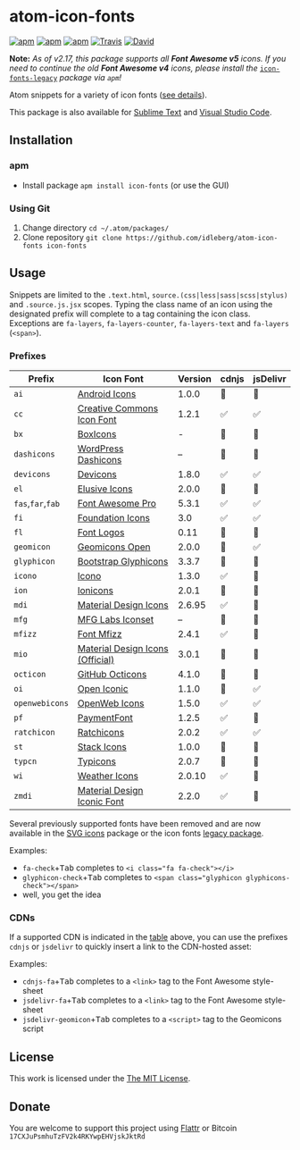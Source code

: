 # atom-icon-fonts

[![apm](https://img.shields.io/apm/l/icon-fonts.svg?style=flat-square)](https://atom.io/packages/icon-fonts)
[![apm](https://img.shields.io/apm/v/icon-fonts.svg?style=flat-square)](https://atom.io/packages/icon-fonts)
[![apm](https://img.shields.io/apm/dm/icon-fonts.svg?style=flat-square)](https://atom.io/packages/icon-fonts)
[![Travis](https://img.shields.io/travis/idleberg/atom-icon-fonts.svg?style=flat-square)](https://travis-ci.org/idleberg/atom-icon-fonts)
[![David](https://img.shields.io/david/dev/idleberg/atom-icon-fonts.svg?style=flat-square)](https://david-dm.org/idleberg/atom-icon-fonts?type=dev)

**Note:** *As of v2.17, this package supports all __Font Awesome v5__ icons. If you need to continue the old __Font Awesome v4__ icons, please install the* [`icon-fonts-legacy`](https://github.com/idleberg/atom-icon-fonts-legacy) *package via `apm`!*

Atom snippets for a variety of icon fonts ([see details](https://github.com/idleberg/atom-icon-fonts#prefixes)).

This package is also available for [Sublime Text](https://github.com/idleberg/sublime-icon-fonts) and [Visual Studio Code](https://github.com/idleberg/vscode-icon-fonts).

## Installation

### apm

* Install package `apm install icon-fonts` (or use the GUI)

### Using Git

1. Change directory `cd ~/.atom/packages/`
2. Clone repository `git clone https://github.com/idleberg/atom-icon-fonts icon-fonts`

## Usage

Snippets are limited to the `.text.html`, `source.(css|less|sass|scss|stylus)` and `.source.js.jsx` scopes. Typing the class name of an icon using the designated prefix will complete to a tag containing the icon class. Exceptions are `fa-layers`, `fa-layers-counter`, `fa-layers-text` and `fa-layers` (`<span>`).

### Prefixes

Prefix            | Icon Font                               | Version | cdnjs | jsDelivr
------------------|-----------------------------------------|---------|-------|---------
`ai`              | [Android Icons][ai]                     | 1.0.0   | 🚫    | 🚫
`cc`              | [Creative Commons Icon Font][cc]        | 1.2.1   | ✅    | ✅
`bx`              | [BoxIcons][bx]                          | -       | 🚫    | 🚫
`dashicons`       | [WordPress Dashicons][dashicons]        | –       | 🚫    | 🚫
`devicons`        | [Devicons][devicons]                    | 1.8.0   | ✅    | ✅
`el`              | [Elusive Icons][el]                     | 2.0.0   | 🚫    | 🚫
`fas`,`far`,`fab` | [Font Awesome Pro][fa]                  | 5.3.1   | ✅    | ✅
`fi`              | [Foundation Icons][fi]                  | 3.0     | ✅    | ✅
`fl`              | [Font Logos][fl]                        | 0.11    | 🚫    | 🚫
`geomicon`        | [Geomicons Open][geomicon]              | 2.0.0   | 🚫    | ✅
`glyphicon`       | [Bootstrap Glyphicons][glyphicon]       | 3.3.7   | 🚫    | 🚫
`icono`           | [Icono][icono]                          | 1.3.0   | ✅    | 🚫
`ion`             | [Ionicons][ion]                         | 2.0.1   | 🚫    | 🚫
`mdi`             | [Material Design Icons][mdi]            | 2.6.95  | ✅    | 🚫
`mfg`             | [MFG Labs Iconset][mfg]                 | –       | 🚫    | 🚫
`mfizz`           | [Font Mfizz][mfizz]                     | 2.4.1   | ✅    | 🚫
`mio`             | [Material Design Icons (Official)][mio] | 3.0.1   | 🚫    | 🚫
`octicon`         | [GitHub Octicons][octicon]              | 4.1.0   | 🚫    | 🚫
`oi`              | [Open Iconic][oi]                       | 1.1.0   | 🚫    | ✅
`openwebicons`    | [OpenWeb Icons][openwebicons]           | 1.5.0   | ✅    | ✅
`pf`              | [PaymentFont][pf]                       | 1.2.5   | ✅    | 🚫
`ratchicon`       | [Ratchicons][ratchicon]                 | 2.0.2   | ✅    | ✅
`st`              | [Stack Icons][st]                       | 1.0.0   | 🚫    | 🚫
`typcn`           | [Typicons][typcn]                       | 2.0.7   | 🚫    | 🚫
`wi`              | [Weather Icons][wi]                     | 2.0.10  | ✅    | 🚫
`zmdi`            | [Material Design Iconic Font][zmdi]     | 2.2.0   | ✅    | 🚫

Several previously supported fonts have been removed and are now available in the [SVG icons](https://github.com/idleberg/atom-svg-icons) package or the icon fonts [legacy package](https://github.com/idleberg/atom-icon-fonts-legacy).

Examples:

* `fa-check`+<kbd>Tab</kbd> completes to `<i class="fa fa-check"></i>`
* `glyphicon-check`+<kbd>Tab</kbd> completes to `<span class="glyphicon glyphicons-check"></span>`
* well, you get the idea

### CDNs

If a supported CDN is indicated in the [table](#prefixes) above, you can use the prefixes `cdnjs` or `jsdelivr` to quickly insert a link to the CDN-hosted asset:

Examples:

* `cdnjs-fa`+<kbd>Tab</kbd> completes to a `<link>` tag to the Font Awesome style-sheet
* `jsdelivr-fa`+<kbd>Tab</kbd> completes to a `<link>` tag to the Font Awesome style-sheet
* `jsdelivr-geomicon`+<kbd>Tab</kbd> completes to a `<script>` tag to the Geomicons script

## License

This work is licensed under the [The MIT License](LICENSE.md).

## Donate

You are welcome to support this project using [Flattr](https://flattr.com/submit/auto?user_id=idleberg&url=https://github.com/idleberg/atom-icon-fonts) or Bitcoin `17CXJuPsmhuTzFV2k4RKYwpEHVjskJktRd`

[ai]: https://github.com/opoloo/androidicons
[bx]: https://github.com/atisawd/boxicons
[cc]: https://github.com/cc-icons/cc-icons
[dashicons]: https://github.com/WordPress/dashicons
[devicons]: https://github.com/vorillaz/devicons
[el]: https://github.com/reduxframework/Elusive-Icons
[fa]: https://github.com/FortAwesome/Font-Awesome-Pro
[fi]: https://github.com/zurb/foundation-icons
[fl]: https://github.com/Lukas-W/font-linux
[geomicon]: https://github.com/jxnblk/geomicons-open
[glyphicon]: https://github.com/twbs/bootstrap/tree/v3.3.7
[icono]: https://github.com/saeedalipoor/icono
[ion]: https://github.com/driftyco/ionicons
[mdi]: https://github.com/Templarian/MaterialDesign-Webfont
[mfg]: https://github.com/MfgLabs/mfglabs-iconset
[mfizz]: https://github.com/fizzed/font-mfizz
[mio]: https://github.com/google/material-design-icons
[octicon]: https://github.com/primer/octicons/tree/v4.1.0
[oi]: https://github.com/iconic/open-iconic
[openwebicons]: https://github.com/pfefferle/openwebicons
[pf]: https://github.com/vendocrat/PaymentFont
[ratchicon]: http://github.com/twbs/ratchet
[st]: https://github.com/parkerbennett/stackicons
[typcn]: https://github.com/stephenhutchings/typicons.font
[wi]: https://github.com/erikflowers/weather-icons
[zmdi]: https://github.com/zavoloklom/material-design-iconic-font
